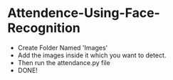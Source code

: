 # Attendence-Using-Face-Recognition

- Create Folder Named 'Images' <br>
- Add the images inside it which you want to detect.<br>
- Then run the attendance.py file
- DONE!

